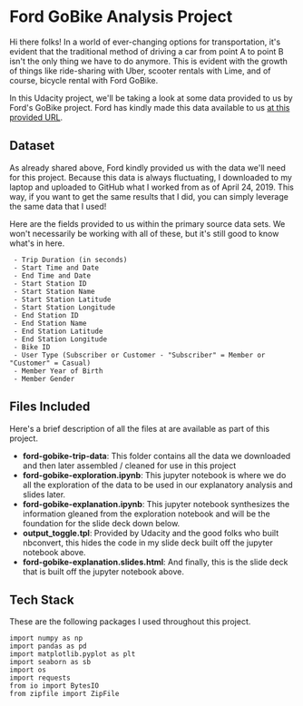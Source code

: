 # Ford GoBike Analysis Project

Hi there folks! In a world of ever-changing options for transportation, it's evident that the traditional method of driving a car from point A to point B isn't the only thing we have to do anymore. This is evident with the growth of things like ride-sharing with Uber, scooter rentals with Lime, and of course, bicycle rental with Ford GoBike.

In this Udacity project, we'll be taking a look at some data provided to us by Ford's GoBike project. Ford has kindly made this data available to us [at this provided URL](https://www.fordgobike.com/system-data).

## Dataset

As already shared above, Ford kindly provided us with the data we'll need for this project. Because this data is always fluctuating, I downloaded to my laptop and uploaded to GitHub what I worked from as of April 24, 2019. This way, if you want to get the same results that I did, you can simply leverage the same data that I used!

Here are the fields provided to us within the primary source data sets. We won't necessarily be working with all of these, but it's still good to know what's in here.

```
 - Trip Duration (in seconds)
 - Start Time and Date
 - End Time and Date
 - Start Station ID
 - Start Station Name
 - Start Station Latitude
 - Start Station Longitude
 - End Station ID
 - End Station Name
 - End Station Latitude
 - End Station Longitude
 - Bike ID
 - User Type (Subscriber or Customer - "Subscriber" = Member or "Customer" = Casual)
 - Member Year of Birth
 - Member Gender
```

## Files Included

Here's a brief description of all the files at are available as part of this project.

 - **ford-gobike-trip-data**: This folder contains all the data we downloaded and then later assembled / cleaned for use in this project
 - **ford-gobike-exploration.ipynb**: This jupyter notebook is where we do all the exploration of the data to be used in our explanatory analysis and slides later.
 - **ford-gobike-explanation.ipynb**: This jupyter notebook synthesizes the information gleaned from the exploration notebook and will be the foundation for the slide deck down below.
  - **output_toggle.tpl**: Provided by Udacity and the good folks who built nbconvert, this hides the code in my slide deck built off the jupyter notebook above.
 - **ford-gobike-explanation.slides.html**: And finally, this is the slide deck that is built off the jupyter notebook above.

## Tech Stack

These are the following packages I used throughout this project.

```
import numpy as np
import pandas as pd
import matplotlib.pyplot as plt
import seaborn as sb
import os
import requests
from io import BytesIO
from zipfile import ZipFile
```
